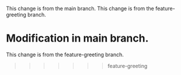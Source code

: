 This change is from the main branch.
This change is from the feature-greeting branch.






















Modification in main branch.
=======
This change is from the feature-greeting branch.

>>>>>>> feature-greeting
